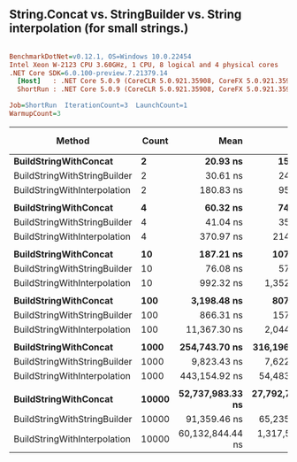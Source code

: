 ## String.Concat vs. StringBuilder vs. String interpolation (for small strings.)

``` ini

BenchmarkDotNet=v0.12.1, OS=Windows 10.0.22454
Intel Xeon W-2123 CPU 3.60GHz, 1 CPU, 8 logical and 4 physical cores
.NET Core SDK=6.0.100-preview.7.21379.14
  [Host]   : .NET Core 5.0.9 (CoreCLR 5.0.921.35908, CoreFX 5.0.921.35908), X64 RyuJIT
  ShortRun : .NET Core 5.0.9 (CoreCLR 5.0.921.35908, CoreFX 5.0.921.35908), X64 RyuJIT

Job=ShortRun  IterationCount=3  LaunchCount=1  
WarmupCount=3  

```
|                       Method | Count |             Mean |            Error |           StdDev | Ratio | RatioSD |      Gen 0 |     Gen 1 | Gen 2 |   Allocated |
|----------------------------- |------ |-----------------:|-----------------:|-----------------:|------:|--------:|-----------:|----------:|------:|------------:|
|        **BuildStringWithConcat** |     **2** |         **20.93 ns** |         **15.03 ns** |         **0.824 ns** |  **1.00** |    **0.00** |     **0.0074** |         **-** |     **-** |        **32 B** |
| BuildStringWithStringBuilder |     2 |         30.61 ns |         24.68 ns |         1.353 ns |  1.46 |    0.05 |     0.0315 |         - |     - |       136 B |
| BuildStringWithInterpolation |     2 |        180.83 ns |         95.82 ns |         5.252 ns |  8.64 |    0.12 |     0.0241 |         - |     - |       104 B |
|                              |       |                  |                  |                  |       |         |            |           |       |             |
|        **BuildStringWithConcat** |     **4** |         **60.32 ns** |         **74.73 ns** |         **4.096 ns** |  **1.00** |    **0.00** |     **0.0222** |         **-** |     **-** |        **96 B** |
| BuildStringWithStringBuilder |     4 |         41.04 ns |         35.22 ns |         1.931 ns |  0.68 |    0.01 |     0.0315 |         - |     - |       136 B |
| BuildStringWithInterpolation |     4 |        370.97 ns |        214.38 ns |        11.751 ns |  6.16 |    0.25 |     0.0501 |         - |     - |       216 B |
|                              |       |                  |                  |                  |       |         |            |           |       |             |
|        **BuildStringWithConcat** |    **10** |        **187.21 ns** |        **107.83 ns** |         **5.911 ns** |  **1.00** |    **0.00** |     **0.0777** |         **-** |     **-** |       **336 B** |
| BuildStringWithStringBuilder |    10 |         76.08 ns |         57.13 ns |         3.132 ns |  0.41 |    0.00 |     0.0352 |         - |     - |       152 B |
| BuildStringWithInterpolation |    10 |        992.32 ns |      1,352.37 ns |        74.128 ns |  5.31 |    0.55 |     0.1373 |         - |     - |       600 B |
|                              |       |                  |                  |                  |       |         |            |           |       |             |
|        **BuildStringWithConcat** |   **100** |      **3,198.48 ns** |        **807.64 ns** |        **44.270 ns** |  **1.00** |    **0.00** |     **4.8332** |         **-** |     **-** |     **20856 B** |
| BuildStringWithStringBuilder |   100 |        866.31 ns |        157.40 ns |         8.628 ns |  0.27 |    0.01 |     0.2966 |         - |     - |      1280 B |
| BuildStringWithInterpolation |   100 |     11,367.30 ns |      2,044.57 ns |       112.070 ns |  3.55 |    0.06 |     5.3864 |         - |     - |     23280 B |
|                              |       |                  |                  |                  |       |         |            |           |       |             |
|        **BuildStringWithConcat** |  **1000** |    **254,743.70 ns** |    **316,196.37 ns** |    **17,331.790 ns** |  **1.00** |    **0.00** |   **652.8320** |         **-** |     **-** |   **2818056 B** |
| BuildStringWithStringBuilder |  1000 |      9,823.43 ns |      7,622.60 ns |       417.820 ns |  0.04 |    0.00 |     3.3875 |    0.1068 |     - |     14648 B |
| BuildStringWithInterpolation |  1000 |    443,154.92 ns |     54,483.43 ns |     2,986.421 ns |  1.75 |    0.12 |   658.6914 |         - |     - |   2842208 B |
|                              |       |                  |                  |                  |       |         |            |           |       |             |
|        **BuildStringWithConcat** | **10000** | **52,737,983.33 ns** | **27,792,765.43 ns** | **1,523,415.256 ns** | **1.000** |    **0.00** | **87100.0000** | **2600.0000** |     **-** | **379126130 B** |
| BuildStringWithStringBuilder | 10000 |     91,359.46 ns |     65,235.62 ns |     3,575.784 ns | 0.002 |    0.00 |    36.4990 |    6.1035 |     - |    159200 B |
| BuildStringWithInterpolation | 10000 | 60,132,844.44 ns |  1,317,564.57 ns |    72,220.160 ns | 1.141 |    0.03 | 87333.3333 | 1444.4444 |     - | 379366368 B |
